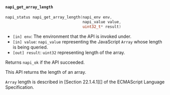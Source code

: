 #### `napi_get_array_length`

<!-- YAML
added: v8.0.0
napiVersion: 1
-->

```c
napi_status napi_get_array_length(napi_env env,
                                  napi_value value,
                                  uint32_t* result)
```

* `[in] env`: The environment that the API is invoked under.
* `[in] value`: `napi_value` representing the JavaScript `Array` whose length is
  being queried.
* `[out] result`: `uint32` representing length of the array.

Returns `napi_ok` if the API succeeded.

This API returns the length of an array.

`Array` length is described in [Section 22.1.4.1][] of the ECMAScript Language
Specification.
